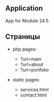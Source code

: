 ## Application

App for Module 24.5

## Страницы

- php pages:
  - ?url=main
  - ?url=about
  - ?url=portfolio

- static pages:
  - services.html
  - contact.html
  
